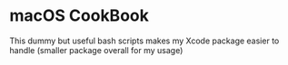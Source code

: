 # macOS CookBook
This dummy but useful bash scripts makes my Xcode package easier to handle (smaller package overall for my usage)
